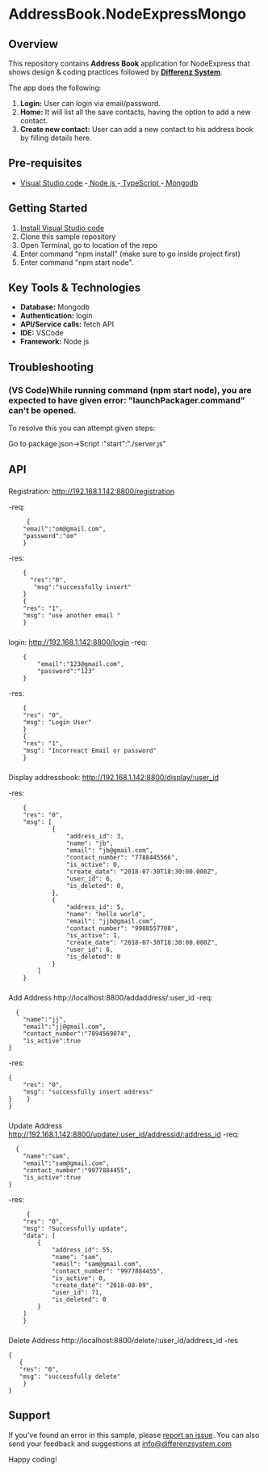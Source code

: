# AddressBook.NodeExpressMongo

## Overview
This repository contains **Address Book** application for NodeExpress that shows design & coding practices followed by **[Differenz System](http://www.differenzsystem.com/)**.

The app does the following:
1. **Login:** User can login via email/password. 
2. **Home:** It will list all the save contacts, having the option to add a new contact.
3. **Create new contact:** User can add a new contact to his address book by filling details here.

## Pre-requisites
- [Visual Studio code](https://code.visualstudio.com/)
-[ Node js ](https://nodejs.org/en/)
-[ TypeScript ](http://typescript.org/)
-[ Mongodb ](https://www.npmjs.com/package/mongodb)


## Getting Started
1. [Install Visual Studio code](https://code.visualstudio.com/)
2. Clone this sample repository
3. Open Terminal, go to location of the repo
4. Enter command "npm install" (make sure to go inside project first)
5. Enter command "npm start node".


## Key Tools & Technologies
- **Database:** Mongodb
- **Authentication:** login
- **API/Service calls:** fetch API
- **IDE:**  VSCode
- **Framework:** Node js

## Troubleshooting
### (VS Code)While running command (npm start node), you are expected to have given error: "launchPackager.command" can't be opened.
To resolve this you can attempt given steps:

Go to package.json->Script :"start":"./server.js"




## API
###
Registration:
http://192.168.1.142:8800/registration

-req:
```
     {
	"email":"om@gmail.com",
	"password":"om"
	}
 ```
-res:
```
	{
      "res":"0",
       "msg":"successfully insert"
    }
	{
    "res": "1",
    "msg": "use another email "
	}
```

###
login:
http://192.168.1.142:8800/login
-req:
```
    {
        "email":"123@gmail.com",
        "password":"123"
    }
```
-res:
```
    {
    "res": "0",
    "msg": "Login User"
    }
    {
    "res": "1",
    "msg": "Incorreact Email or password"
    }
```
###
Display addressbook:
http://192.168.1.142:8800/display/:user_id

-res:
```
    {
    "res": "0",
    "msg": [
            {
                "address_id": 3,
                "name": "jb",
                "email": "jb@gmail.com",
                "contact_number": "7788445566",
                "is_active": 0,
                "create_date": "2018-07-30T18:30:00.000Z",
                "user_id": 6,
                "is_deleted": 0,
            },
            {
                "address_id": 5,
                "name": "hello world",
                "email": "jjb@gmail.com",
                "contact_number": "9988557788",
                "is_active": 1,
                "create_date": "2018-07-30T18:30:00.000Z",
                "user_id": 6,
                "is_deleted": 0
            }
        ]
    }
```
###
Add Address
http://localhost:8800/addaddress/:user_id
-req:
```
  {
	"name":"jj",
	"email":"jj@gmail.com",
	"contact_number":"7894569874",
	"is_active":true
}
```
-res:
```
{
    "res": "0",
    "msg": "successfully insert address"
}    }
}
```
###
Update Address
http://192.168.1.142:8800/update/:user_id/addressid/:address_id
-req:
```
  {
	"name":"sam",
	"email":"sam@gmail.com",
	"contact_number":"9977884455",
	"is_active":true
}
```
-res:
```	
     {
    "res": "0",
    "msg": "Successfully update",
    "data": [
        {
            "address_id": 55,
            "name": "sam",
            "email": "sam@gmail.com",
            "contact_number": "9977884455",
            "is_active": 0,
            "create_date": "2018-08-09",
            "user_id": 71,
            "is_deleted": 0
        }
    ]
    }
```
###
Delete Address
http://localhost:8800/delete/:user_id/address_id
-res
 ```
 {
    {
    "res": "0",
    "msg": "successfully delete"
     }
}
```




## Support
If you've found an error in this sample, please [report an issue](https://github.com/differenz-system/AddressBook.NodeExpressMongo). You can also send your feedback and suggestions at info@differenzsystem.com

Happy coding!